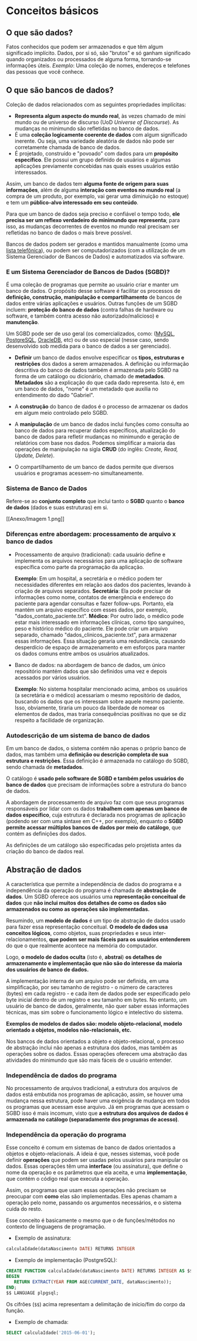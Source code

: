 # Conceitos básicos

## O que são dados?
Fatos conhecidos que podem ser armazenados e que têm algum significado implícito. Dados, por si só, são "brutos" e só ganham significado quando organizados ou processados de alguma forma, tornando-se informações úteis.
*Exemplo*: Uma coleção de nomes, endereços e telefones das pessoas que você conhece.

## O que são bancos de dados?
Coleção de dados relacionados com as seguintes propriedades implícitas:
- **Representa algum aspecto do mundo real**, às vezes chamado de mini mundo ou de universo de discurso (UoD *Universe of Discourse*). As mudanças no minimundo são refletidas no banco de dados.
- É uma **coleção logicamente coerente de dados** com algum significado inerente. Ou seja, uma variedade aleatória de dados não pode ser corretamente chamada de banco de dados.
- É projetado, construído e "povoado" com dados para um **propósito específico**. Ele possui um grupo definido de usuários e algumas aplicações previamente concebidas nas quais esses usuários estão interessados.

Assim, um banco de dados tem **alguma fonte de origem para suas informações**, além de alguma **interação com eventos no mundo real** (a compra de um produto, por exemplo, vai gerar uma diminuição no estoque) e tem um **público-alvo interessado em seu conteúdo**.

Para que um banco de dados seja preciso e confiável o tempo todo, **ele precisa ser um reflexo verdadeiro do minimundo que representa**; para isso, as mudanças decorrentes de eventos no mundo real precisam ser refletidas no banco de dados o mais breve possível.

Bancos de dados podem ser gerados e mantidos manualmente (como uma [lista telefônica](https://pt.wikipedia.org/wiki/Lista_telef%C3%B4nica#:~:text=Lista%20telef%C3%B4nica(pt-BR)%20ou%20lista%20telef%C3%B3nica(pt)%20%C3%A9%20uma%20publica%C3%A7%C3%A3o%20destinada%20%C3%A0)), ou podem ser computadorizados (com a utilização de um Sistema Gerenciador de Bancos de Dados) e automatizados via software.
### E um Sistema Gerenciador de Bancos de Dados (SGBD)?
É uma coleção de programas que permite ao usuário criar e manter um banco de dados. O propósito desse software é facilitar os processos de **definição, construção, manipulação e compartilhamento** de bancos de dados entre várias aplicações e usuários. Outras funções de um SGBD incluem: **proteção do banco de dados** (contra falhas de hardware ou software, e também contra acesso não autorizado/malicioso) e **manutenção**.

Um SGBD pode ser de uso geral (os comercializados, como: ([MySQL](https://www.mysql.com/), [PostgreSQL](https://www.postgresql.org/), [OracleDB](https://www.oracle.com/database/#:~:text=Oracle%20Database%20on%20Oracle%20Cloud%20Infrastructure.%20Benefit%20from%20the%20computing), etc) ou de uso especial (nesse caso, sendo desenvolvido sob medida para o banco de dados a ser gerenciado).

- **Definir** um banco de dados envolve especificar os **tipos, estruturas e restrições** dos dados a serem armazenados. A definição ou informação descritiva do banco de dados também é armazenada pelo SGBD na forma de um catálogo ou dicionário, chamado de **metadados**.
  **Metadados** são a explicação do que cada dado representa. Isto é, em um banco de dados, "nome" é um metadado que auxilia no entendimento do dado "Gabriel".
  
- A **construção** do banco de dados é o processo de armazenar os dados em algum meio controlado pelo SGBD.
  
- A **manipulação** de um banco de dados inclui funções como consulta ao banco de dados para recuperar dados específicos, atualização do banco de dados para refletir mudanças no minimundo e geração de relatórios com base nos dados.
  Podemos simplificar a maioria das operações de manipulação na sigla **CRUD** (do inglês: *Create, Read, Update, Delete*).
  
- O compartilhamento de um banco de dados permite que diversos usuários e programas acessem-no simultaneamente.

### Sistema de Banco de Dados
Refere-se ao **conjunto completo** que inclui tanto o **SGBD** quanto o **banco de dados** (dados e suas estruturas) em si. 

[[Anexo/Imagem 1.png]]

### Diferenças entre abordagem: processamento de arquivo x banco de dados
- Processamento de arquivo (tradicional): cada usuário define e implementa os arquivos necessários para uma aplicação de software específica como parte da programação da aplicação.

  **Exemplo**: Em um hospital, a secretária e o médico podem ter necessidades diferentes em relação aos dados dos pacientes, levando à criação de arquivos separados.
  **Secretária**: Ela pode precisar de informações como nome, contatos de emergência e endereço do paciente para agendar consultas e fazer follow-ups. Portanto, ela mantém um arquivo específico com esses dados, por exemplo, "dados_contato_paciente.txt".
  **Médico**: Por outro lado, o médico pode estar mais interessado em informações clínicas, como tipo sanguíneo, peso e histórico médico do paciente. Ele pode criar um arquivo separado, chamado "dados_clinicos_paciente.txt", para armazenar essas informações.
  Essa situação geraria uma redundância, causando desperdício de espaço de armazenamento e em esforços para manter os dados comuns entre ambos os usuários atualizados.

- Banco de dados: na abordagem de banco de dados, um único repositório mantém dados que são definidos uma vez e depois acessados por vários usuários. 
  
  **Exemplo**: No sistema hospitalar mencionado acima, ambos os usuários (a secretária e o médico) acessariam o mesmo repositório de dados, buscando os dados que os interessam sobre aquele mesmo paciente. Isso, obviamente, tiraria um pouco da liberdade de nomear os elementos de dados, mas traria consequências positivas no que se diz respeito a facilidade de organização.
  
### Autodescrição de um sistema de banco de dados
Em um banco de dados, o sistema contém não apenas o próprio banco de dados, mas também uma **definição ou descrição completa de sua estrutura e restrições**. Essa definição é armazenada no catálogo do SGBD, sendo chamada de **metadados**.

O catálogo é **usado pelo software de SGBD e também pelos usuários do banco de dados** que precisam de informações sobre a estrutura do banco de dados.

A abordagem de processamento de arquivo faz com que seus programas responsáveis por lidar com os dados **trabalhem com apenas um banco de dados específico**, cuja estrutura é declarada nos programas de aplicação (podendo ser com uma sintaxe em C++, por exemplo), enquanto o **SGBD permite acessar múltiplos bancos de dados por meio do catálogo**, que contém as definições dos dados.

As definições de um catálogo são especificadas pelo projetista antes da criação do banco de dados real.

## Abstração de dados
A característica que permite a independência de dados do programa e a independência da operação do programa é chamada de **abstração de dados**. Um SGBD oferece aos usuários uma **representação conceitual de dados** que **não inclui muitos dos detalhes de como os dados são armazenados ou como as operações são implementadas.**

Resumindo, um **modelo de dados** é um tipo de abstração de dados usado para fazer essa representação conceitual. **O modelo de dados usa conceitos lógicos**, como objetos, suas propriedades e seus inter-relacionamentos, **que podem ser mais fáceis para os usuários entenderem** do que o que realmente acontece na memória do computador. 

Logo, **o modelo de dados oculta** (isto é, **abstrai**) **os detalhes de armazenamento e implementação que não são do interesse da maioria dos usuários de banco de dados.**

A implementação interna de um arquivo pode ser definida, em uma simplificação, por seu tamanho de registro - o número de caracteres (bytes) em cada registro - e cada item de dados pode ser especificado pelo byte inicial dentro de um registro e seu tamanho em bytes. No entanto, um usuário de banco de dados, geralmente, não quer saber essas informações técnicas, mas sim sobre o funcionamento lógico e intelectivo do sistema.

**Exemplos de modelos de dados são: modelo objeto-relacional, modelo orientado a objetos, modelos não-relacionais, etc.** 

Nos bancos de dados orientados a objeto e objeto-relacional, o processo de abstração inclui não apenas a estrutura dos dados, mas também as operações sobre os dados. Essas operações oferecem uma abstração das atividades do minimundo que são mais fáceis de o usuário entender.

### Independência de dados do programa
No processamento de arquivos tradicional, a estrutura dos arquivos de dados está embutida nos programas de aplicação, assim, se houver uma mudança nessa estrutura, pode haver uma exigência de mudança em todos os programas que acessam esse arquivo. Já em programas que acessam o SGBD isso é mais incomum, visto que **a estrutura dos arquivos de dados é armazenada no catálogo (separadamente dos programas de acesso)**.

### Independência da operação do programa
Esse conceito é comum em sistemas de banco de dados orientados a objetos e objeto-relacionais. A ideia é que, nesses sistemas, você pode definir **operações** que podem ser usadas pelos usuários para manipular os dados. Essas operações têm uma **interface** (ou assinatura), que define o nome da operação e os parâmetros que ela aceita, e uma **implementação**, que contém o código real que executa a operação. 

Assim, os programas que usam essas operações não precisam se preocupar com **como** elas são implementadas. Eles apenas chamam a operação pelo nome, passando os argumentos necessários, e o sistema cuida do resto.

Esse conceito é basicamente o mesmo que o de funções/métodos no contexto de linguagens de programação.

- Exemplo de assinatura:
```sql
calculaIdade(dataNascimento DATE) RETURNS INTEGER
```

- Exemplo de implementação (PostgreSQL):
```sql
CREATE FUNCTION calculaIdade(dataNascimento DATE) RETURNS INTEGER AS $$
BEGIN
   RETURN EXTRACT(YEAR FROM AGE(CURRENT_DATE, dataNascimento));
END;
$$ LANGUAGE plpgsql;
```
Os cifrões (`$$`) acima representam a delimitação de início/fim do corpo da função.

- Exemplo de chamada:
```sql
SELECT calculaIdade('2015-06-01');
```



